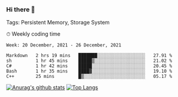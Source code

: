 ### Hi there 👋

Tags: Persistent Memory, Storage System

<!--

[![Anurag's github stats](https://github-readme-stats.vercel.app/api?username=wwyf)](https://github.com/anuraghazra/github-readme-stats)

[![Anurag's github stats](https://github-readme-stats.vercel.app/api?username=wwyf&count_private=true)](https://github.com/anuraghazra/github-readme-stats)


[![Top Langs](https://github-readme-stats.vercel.app/api/top-langs/?username=wwyf&count_private=true&&hide=jupyter%20notebook,html)](https://github.com/anuraghazra/github-readme-stats)



-->


⏱ Weekly coding time

<!--START_SECTION:waka-->
```text
Week: 20 December, 2021 - 26 December, 2021

Markdown   2 hrs 19 mins   ███████░░░░░░░░░░░░░░░░░░   27.91 % 
sh         1 hr 45 mins    █████▒░░░░░░░░░░░░░░░░░░░   21.02 % 
C#         1 hr 42 mins    █████░░░░░░░░░░░░░░░░░░░░   20.45 % 
Bash       1 hr 35 mins    ████▓░░░░░░░░░░░░░░░░░░░░   19.10 % 
C++        25 mins         █▒░░░░░░░░░░░░░░░░░░░░░░░   05.17 % 
```
<!--END_SECTION:waka-->



[![Anurag's github stats](https://github-readme-stats.vercel.app/api?username=wwyf&count_private=true&show_icons=true&hide_border=true)](https://github.com/anuraghazra/github-readme-stats) [![Top Langs](https://github-readme-stats.vercel.app/api/top-langs/?username=wwyf&count_private=true&hide=jupyter%20notebook,html,OpenEdge%20ABL&langs_count=10&layout=compact&hide_border=true)](https://github.com/anuraghazra/github-readme-stats)

<!--

[![willianrod's wakatime stats](https://github-readme-stats.vercel.app/api/wakatime?username=wwyf)](https://github.com/anuraghazra/github-readme-stats)


-->
